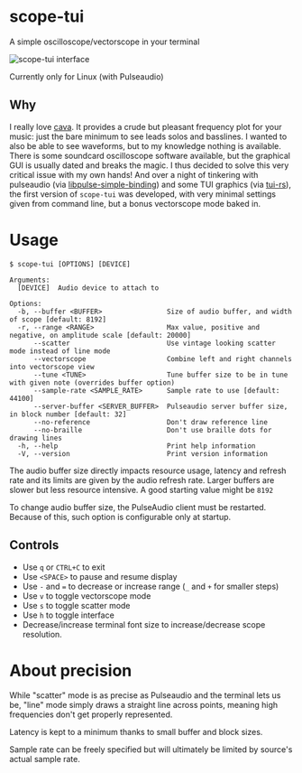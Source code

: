 # scope-tui
A simple oscilloscope/vectorscope in your terminal

![scope-tui interface](https://cdn.alemi.dev/scope-tui-wide.png)

Currently only for Linux (with Pulseaudio)

## Why
I really love [cava](https://github.com/karlstav/cava). It provides a crude but pleasant frequency plot for your music: just the bare minimum to see leads solos and basslines.
I wanted to also be able to see waveforms, but to my knowledge nothing is available. There is some soundcard oscilloscope software available, but the graphical GUI is usually dated and breaks the magic.
I thus decided to solve this very critical issue with my own hands! And over a night of tinkering with pulseaudio (via [libpulse-simple-binding](https://crates.io/crates/libpulse-simple-binding)) and some TUI graphics (via [tui-rs](https://github.com/fdehau/tui-rs)), 
the first version of `scope-tui` was developed, with very minimal settings given from command line, but a bonus vectorscope mode baked in.

# Usage
```
$ scope-tui [OPTIONS] [DEVICE]

Arguments:
  [DEVICE]  Audio device to attach to

Options:
  -b, --buffer <BUFFER>                Size of audio buffer, and width of scope [default: 8192]
  -r, --range <RANGE>                  Max value, positive and negative, on amplitude scale [default: 20000]
      --scatter                        Use vintage looking scatter mode instead of line mode
      --vectorscope                    Combine left and right channels into vectorscope view
      --tune <TUNE>                    Tune buffer size to be in tune with given note (overrides buffer option)
      --sample-rate <SAMPLE_RATE>      Sample rate to use [default: 44100]
      --server-buffer <SERVER_BUFFER>  Pulseaudio server buffer size, in block number [default: 32]
      --no-reference                   Don't draw reference line
      --no-braille                     Don't use braille dots for drawing lines
  -h, --help                           Print help information
  -V, --version                        Print version information
```

The audio buffer size directly impacts resource usage, latency and refresh rate and its limits are given by the audio refresh rate. Larger buffers are slower but less resource intensive. A good starting value might be `8192`

To change audio buffer size, the PulseAudio client must be restarted. Because of this, such option is configurable only at startup.

## Controls
* Use `q` or `CTRL+C` to exit
* Use `<SPACE>` to pause and resume display
* Use `-` and `=` to decrease or increase range (`_` and `+` for smaller steps)
* Use `v` to toggle vectorscope mode
* Use `s` to toggle scatter mode
* Use `h` to toggle interface
* Decrease/increase terminal font size to increase/decrease scope resolution.

# About precision
While "scatter" mode is as precise as Pulseaudio and the terminal lets us be, "line" mode simply draws a straight line across points, meaning high frequencies don't get properly represented.

Latency is kept to a minimum thanks to small buffer and block sizes.

Sample rate can be freely specified but will ultimately be limited by source's actual sample rate.
